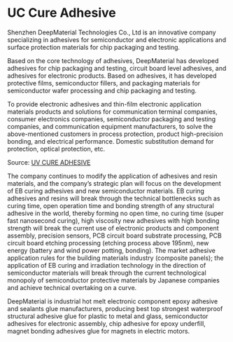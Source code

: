 # UC Cure Adhesive

Shenzhen DeepMaterial Technologies Co., Ltd is an innovative company specializing in adhesives for semiconductor and electronic applications and surface protection materials for chip packaging and testing.

Based on the core technology of adhesives, DeepMaterial has developed adhesives for chip packaging and testing, circuit board level adhesives, and adhesives for electronic products. Based on adhesives, it has developed protective films, semiconductor fillers, and packaging materials for semiconductor wafer processing and chip packaging and testing.

To provide electronic adhesives and thin-film electronic application materials products and solutions for communication terminal companies, consumer electronics companies, semiconductor packaging and testing companies, and communication equipment manufacturers, to solve the above-mentioned customers in process protection, product high-precision bonding, and electrical performance. Domestic substitution demand for protection, optical protection, etc.

Source: [UV CURE ADHESIVE](https://www.uvcureadhesive.com/)

The company continues to modify the application of adhesives and resin materials, and the company’s strategic plan will focus on the development of EB curing adhesives and new semiconductor materials. EB curing adhesives and resins will break through the technical bottlenecks such as curing time, open operation time and bonding strength of any structural adhesive in the world, thereby forming no open time, no curing time (super fast nanosecond curing), high viscosity new adhesives with high bonding strength will break the current use of electronic products and component assembly, precision sensors, PCB circuit board substrate processing, PCB circuit board etching processing (etching process above 195nm), new energy (battery and wind power potting, bonding). The market adhesive application rules for the building materials industry (composite panels); the application of EB curing and irradiation technology in the direction of semiconductor materials will break through the current technological monopoly of semiconductor protective materials by Japanese companies and achieve technical overtaking on a curve.

DeepMaterial is industrial hot melt electronic component epoxy adhesive and sealants glue manufacturers, producing best top strongest waterproof structural adhesive glue for plastic to metal and glass, semiconductor adhesives for electronic assembly, chip adhesive for epoxy underfill, magnet bonding adhesives glue for magnets in electric motors.

